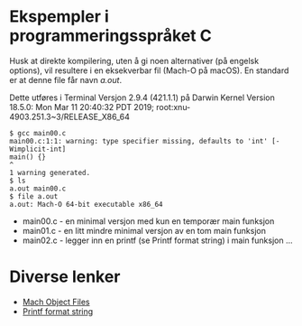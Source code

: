 # Ekspempler i programmeringsspråket C
Husk at direkte kompilering, uten å gi noen alternativer (på engelsk options), vil resultere i en eksekverbar fil (Mach-O på macOS). En standard er at denne file får navn *a.out*.

Dette utføres i Terminal Versjon 2.9.4 (421.1.1) på Darwin Kernel Version 18.5.0: Mon Mar 11 20:40:32 PDT 2019; root:xnu-4903.251.3~3/RELEASE_X86_64 
```
$ gcc main00.c
main00.c:1:1: warning: type specifier missing, defaults to 'int' [-Wimplicit-int]
main() {}
^
1 warning generated.
$ ls
a.out main00.c
$ file a.out 
a.out: Mach-O 64-bit executable x86_64
```

* main00.c - en minimal versjon med kun en temporær main funksjon 
* main01.c - en litt mindre minimal versjon av en tom main funksjon
* main02.c - legger inn en printf (se Printf format string) i main funksjon
...

# Diverse lenker
* [Mach Object Files](http://www.cilinder.be/docs/next/NeXTStep/3.3/nd/DevTools/14_MachO/MachO.htmld/index.html)
* [Printf format string](https://en.wikipedia.org/wiki/Printf_format_string)

